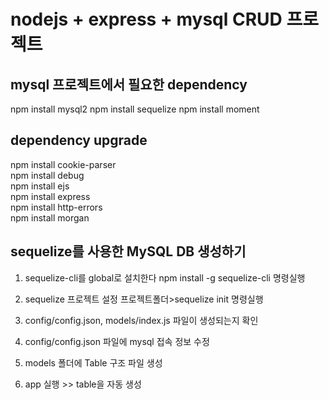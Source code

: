 # nodejs + express + mysql CRUD 프로젝트

## mysql 프로젝트에서 필요한 dependency

npm install mysql2
npm install sequelize
npm install moment

## dependency upgrade

npm install cookie-parser  
npm install debug  
npm install ejs  
npm install express  
npm install http-errors  
npm install morgan  

## sequelize를 사용한 MySQL DB 생성하기

1. sequelize-cli를 global로 설치한다
   npm install -g sequelize-cli 명령실행

2. sequelize 프로젝트 설정
   프로젝트폴더>sequelize init 명령실행

3. config/config.json, models/index.js 파일이 생성되는지 확인

4. config/config.json 파일에 mysql 접속 정보 수정
5. models 폴더에 Table 구조 파일 생성
6. app 실행 >> table을 자동 생성
